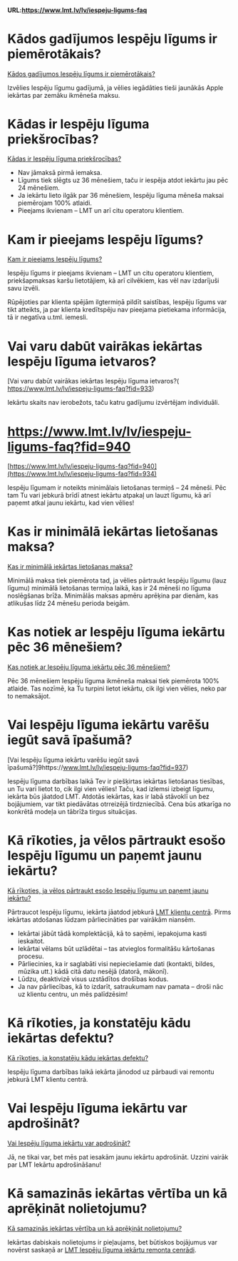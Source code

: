 #### URL:https://www.lmt.lv/lv/iespeju-ligums-faq


# Kādos gadījumos Iespēju līgums ir piemērotākais?

[Kādos gadījumos Iespēju līgums ir piemērotākais?](https://www.lmt.lv/lv/iespeju-ligums-faq?fid=930)

Izvēlies Iespēju līgumu gadījumā, ja vēlies iegādāties tieši jaunākās Apple iekārtas par zemāku ikmēneša maksu.


# Kādas ir Iespēju līguma priekšrocības?

[Kādas ir Iespēju līguma priekšrocības?](https://www.lmt.lv/lv/iespeju-ligums-faq?fid=931)

 - Nav jāmaksā pirmā iemaksa. 
 - Līgums tiek slēgts uz 36 mēnešiem, taču ir iespēja atdot iekārtu jau pēc 24 mēnešiem. 
 - Ja iekārtu lieto ilgāk par 36 mēnešiem, Iespēju līguma mēneša maksai piemērojam 100% atlaidi. 
 - Pieejams ikvienam – LMT un arī citu operatoru klientiem.

 
  
# Kam ir pieejams Iespēju līgums?

[Kam ir pieejams Iespēju līgums?](https://www.lmt.lv/lv/iespeju-ligums-faq?fid=932)
  
  
Iespēju līgums ir pieejams ikvienam – LMT un citu operatoru klientiem, priekšapmaksas karšu lietotājiem, kā arī cilvēkiem, kas vēl nav izdarījuši savu izvēli.

Rūpējoties par klienta spējām ilgtermiņā pildīt saistības, Iespēju līgums var tikt atteikts, ja par klienta kredītspēju nav pieejama pietiekama informācija, tā ir negatīva u.tml. iemesli.


  
# Vai varu dabūt vairākas iekārtas Iespēju līguma ietvaros?

[Vai varu dabūt vairākas iekārtas Iespēju līguma ietvaros?(
https://www.lmt.lv/lv/iespeju-ligums-faq?fid=933)

Iekārtu skaits nav ierobežots, taču katru gadījumu izvērtējam individuāli.

  
# https://www.lmt.lv/lv/iespeju-ligums-faq?fid=940
  

[https://www.lmt.lv/lv/iespeju-ligums-faq?fid=940](https://www.lmt.lv/lv/iespeju-ligums-faq?fid=934)

Iespēju līgumam ir noteikts minimālais lietošanas termiņš – 24 mēneši. Pēc tam Tu vari jebkurā brīdī atnest iekārtu atpakaļ un lauzt līgumu, kā arī paņemt atkal jaunu iekārtu, kad vien vēlies!


  
# Kas ir minimālā iekārtas lietošanas maksa?

[Kas ir minimālā iekārtas lietošanas maksa?](https://www.lmt.lv/lv/iespeju-ligums-faq?fid=935)

Minimālā maksa tiek piemērota tad, ja vēlies pārtraukt Iespēju līgumu (lauz līgumu) minimālā lietošanas termiņa laikā, kas ir 24 mēneši no līguma noslēgšanas brīža.
Minimālās maksas apmēru aprēķina par dienām, kas atlikušas līdz 24 mēnešu perioda beigām.

 
  
# Kas notiek ar Iespēju līguma iekārtu pēc 36 mēnešiem?

[Kas notiek ar Iespēju līguma iekārtu pēc 36 mēnešiem?](https://www.lmt.lv/lv/iespeju-ligums-faq?fid=936)

Pēc 36 mēnešiem Iespēju līguma ikmēneša maksai tiek piemērota 100% atlaide. Tas nozīmē, ka Tu turpini lietot iekārtu, cik ilgi vien vēlies, neko par to nemaksājot.



  
# Vai Iespēju līguma iekārtu varēšu iegūt savā īpašumā?

[Vai Iespēju līguma iekārtu varēšu iegūt savā īpašumā?]9https://www.lmt.lv/lv/iespeju-ligums-faq?fid=937)

Iespēju līguma darbības laikā Tev ir piešķirtas iekārtas lietošanas tiesības, un Tu vari lietot to, cik ilgi vien vēlies! Taču, kad izlemsi izbeigt līgumu, iekārta būs jāatdod LMT.
Atdotās iekārtas, kas ir labā stāvoklī un bez bojājumiem, var tikt piedāvātas otrreizējā tirdzniecībā. Cena būs atkarīga no konkrētā modeļa un tābrīža tirgus situācijas.


  
# Kā rīkoties, ja vēlos pārtraukt esošo Iespēju līgumu un paņemt jaunu iekārtu?

[Kā rīkoties, ja vēlos pārtraukt esošo Iespēju līgumu un paņemt jaunu iekārtu?](https://www.lmt.lv/lv/iespeju-ligums-faq?fid=938)

Pārtraucot Iespēju līgumu, iekārta jāatdod jebkurā [LMT klientu centrā](https://www.lmt.lv/lv/kontakti-v2). Pirms iekārtas atdošanas lūdzam pārliecināties par vairākām niansēm.

 - Iekārtai jābūt tādā komplektācijā, kā to saņēmi, iepakojuma kasti ieskaitot.
 - Iekārtai vēlams būt uzlādētai – tas atvieglos formalitāšu kārtošanas procesu. 
 - Pārliecinies, ka ir saglabāti visi nepieciešamie dati (kontakti, bildes, mūzika utt.) kādā citā datu nesējā (datorā, mākonī). 
 - Lūdzu, deaktivizē visus uzstādītos drošības kodus. 
 - Ja nav pārliecības, kā to izdarīt, satraukumam nav pamata – droši nāc uz klientu centru, un mēs palīdzēsim!




# Kā rīkoties, ja konstatēju kādu iekārtas defektu?

[Kā rīkoties, ja konstatēju kādu iekārtas defektu?](https://www.lmt.lv/lv/iespeju-ligums-faq?fid=939)

Iespēju līguma darbības laikā iekārta jānodod uz pārbaudi vai remontu jebkurā LMT klientu centrā.


  
# Vai Iespēju līguma iekārtu var apdrošināt?

[Vai Iespēju līguma iekārtu var apdrošināt?](https://www.lmt.lv/lv/iespeju-ligums-faq?fid=940)

Jā, ne tikai var, bet mēs pat iesakām jaunu iekārtu apdrošināt. Uzzini vairāk par LMT Iekārtu apdrošināšanu!


# Kā samazinās iekārtas vērtība un kā aprēķināt nolietojumu?

[Kā samazinās iekārtas vērtība un kā aprēķināt nolietojumu?](https://www.lmt.lv/lv/iespeju-ligums-faq?fid=941)

Iekārtas dabiskais nolietojums ir pieļaujams, bet būtiskos bojājumus var novērst saskaņā ar [LMT Iespēju līguma iekārtu remonta cenrādi](http://lmt.mstatic.lv/lmt/files/iespeju_ligums_cenradis_lv.pdf).



  
  
